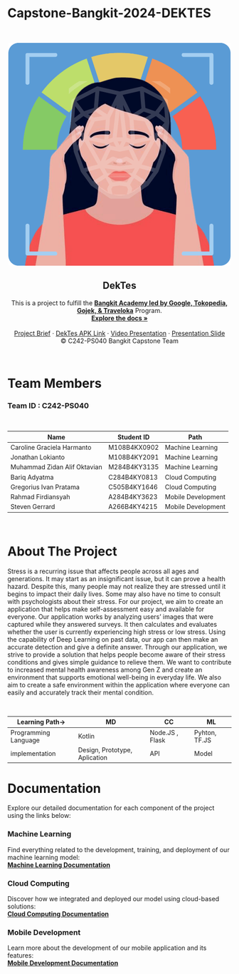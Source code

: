 # Capstone-Bangkit-2024-DEKTES

<!-- PROJECT LOGO -->
<br />
<p align="center">
  <a href='https://github.com/jonathanlokianto/Capstone'><img src='logo.png' type='image' alt="Logo"></a>
  <h2 align="center">
  DekTes</h2>
  
  <p align="center">
  This is a project to fulfill the  <a href="https://grow.google/intl/id_id/bangkit/"><strong>Bangkit Academy led by Google, Tokopedia, Gojek, & Traveloka</strong></a>
   Program.
    <br />
    <a href="https://github.com/jonathanlokianto/Capstone"><strong>Explore the docs »</strong></a>
    <br />
    <br />
    <a href="https://docs.google.com/document/d/1mBpYzzJBAlRY_PCCWks9EanRWjc00xQJsJT1coYsE9s/edit?usp=sharing">Project Brief</a>
    ·
    <a href="https://drive.google.com/file/d/1RwuXn6oDCC0fLEecHms622OzrGxrwUrH/view?usp=sharing">DekTes APK Link</a>
    ·
    <a href="https://www.youtube.com/watch?v=P9CMwsPOBU0">Video Presentation</a>
    ·
    <a href="https://www.canva.com/design/DAGYl_Xu00A/bDqu8wUUKB2vmjktgoWWTw/view?utm_content=DAGYl_Xu00A&utm_campaign=designshare&utm_medium=link2&utm_source=uniquelinks&utlId=h099cbdd4e9">Presentation Slide</a>
    <br />
    © C242-PS040 Bangkit Capstone Team
  </p>
</p>
<br>

# Team Members

### Team ID : C242-PS040

<br>

| Name                              | Student ID    | Path                  |
| ----------------------            | ----------    | -------------------   |
| Caroline Graciela Harmanto        | M108B4KX0902  | Machine Learning      |
| Jonathan Lokianto	                | M108B4KY2091  | Machine Learning      |
| Muhammad Zidan Alif Oktavian      | M284B4KY3135  | Machine Learning      |
| Bariq Adyatma                     | C284B4KY0813  | Cloud Computing       |
| Gregorius Ivan Pratama	        | C505B4KY1646  | Cloud Computing       |
| Rahmad Firdiansyah	            | A284B4KY3623  | Mobile Development    |
| Steven Gerrard		            | A266B4KY4215  | Mobile Development    |

<br>

# About The Project
<p>Stress is a recurring issue that affects people across all ages and generations. It may start as an insignificant issue, but it can prove a health hazard. Despite this, many people may not realize they are stressed until it begins to impact their daily lives. Some may also have no time to consult with psychologists about their stress. For our project, we aim to create an application that helps make self-assessment easy and available for everyone. Our application works by analyzing users’ images that were captured while they answered surveys. It then calculates and evaluates whether the user is currently experiencing high stress or low stress. Using the capability of Deep Learning on past data, our app can then make an accurate detection and give a definite answer. Through our application, we strive to provide a solution that helps people become aware of their stress conditions and gives simple guidance to relieve them. We want to contribute to increased mental health awareness among Gen Z and create an environment that supports emotional well-being in everyday life. We also aim to create a safe environment within the application where everyone can easily and accurately track their mental condition. </p>
<br>





|Learning Path->| MD | CC | ML |
| --- | --- | --- | --- |
|Programming Language|Kotlin|Node.JS , Flask|Pyhton, TF.JS|
|implementation|Design, Prototype, Aplication|API|Model|


# Documentation

Explore our detailed documentation for each component of the project using the links below:

### Machine Learning  
Find everything related to the development, training, and deployment of our machine learning model:  
[**Machine Learning Documentation**](https://github.com/jonathanlokianto/Capstone/tree/main/Machine%20Learning)

### Cloud Computing  
Discover how we integrated and deployed our model using cloud-based solutions:  
[**Cloud Computing Documentation**](https://github.com/jonathanlokianto/Capstone/tree/main/Cloud%20Computing)

### Mobile Development  
Learn more about the development of our mobile application and its features:  
[**Mobile Development Documentation**](https://github.com/jonathanlokianto/Capstone/tree/main/Mobile%20Developer)


